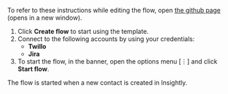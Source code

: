 To refer to these instructions while editing the flow, open [the github page](Send%20a%SMS%20when%20a%20new%task%20is%20created%20in%Twillo.md) (opens in a new window).

1.	Click **Create flow** to start using the template.
2.	Connect to the following accounts by using your credentials:
    - **Twillo** 
	- **Jira**
3.	To start the flow, in the banner, open the options menu [⋮] and click **Start flow**.

The flow is started when a new contact is created in Insightly.
